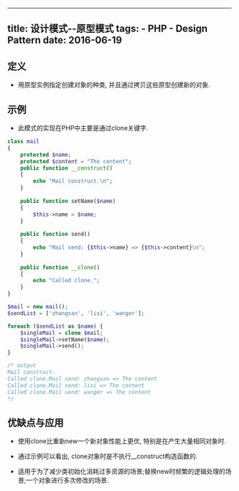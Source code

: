 ----------------
title: 设计模式--原型模式
tags:
    - PHP
    - Design Pattern
date: 2016-06-19
----------------

定义
---

* 用原型实例指定创建对象的种类, 并且通过拷贝这些原型创建新的对象.

<!-- more -->

示例
---

* 此模式的实现在PHP中主要是通过clone关键字.

```PHP
class mail
{
    protected $name;
    protected $content = "The content";
    public function __construct()
    {
        echo "Mail construct.\n";
    }
    
    public function setName($name)
    {
        $this->name = $name;
    }
    
    public function send()
    {
        echo "Mail send: {$this->name} => {$this->content}\n";
    }
    
    public function __clone()
    {
        echo "Called clone.";
    }
}

$mail = new mail();
$sendList = ['zhangsan', 'lisi', 'wanger'];

foreach ($sendList as $name) {
    $singleMail = clone $mail;
    $singleMail->setName($name);
    $singleMail->send();
}

/* output
Mail construct.
Called clone.Mail send: zhangsan => The content
Called clone.Mail send: lisi => The content
Called clone.Mail send: wanger => The content
*/
```

优缺点与应用
------

* 使用clone比重新new一个新对象性能上更优, 特别是在产生大量相同对象时.

* 通过示例可以看出, clone对象时是不执行__construct构造函数的.

* 适用于为了减少类初始化消耗过多资源的场景;替换new时频繁的逻辑处理的场景;一个对象进行多次修改的场景.
